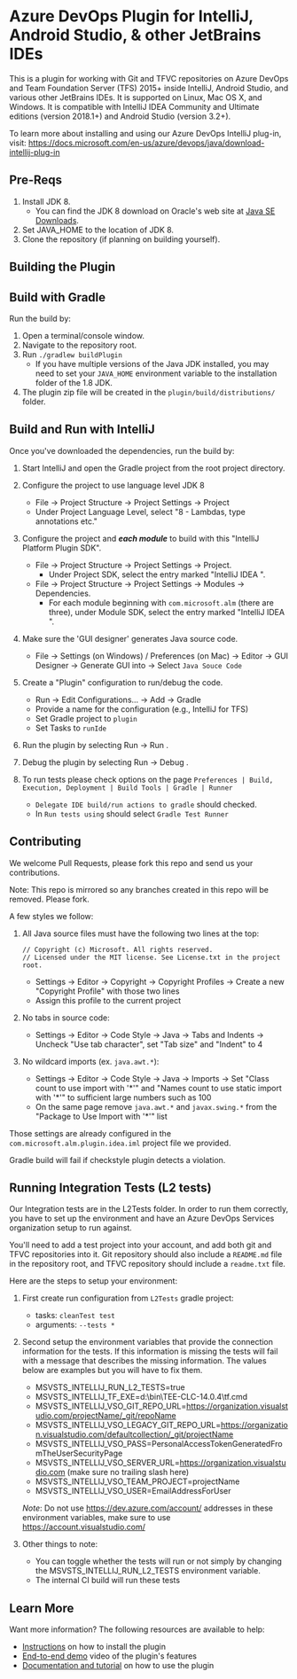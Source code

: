 # Azure DevOps Plugin for IntelliJ, Android Studio, & other JetBrains IDEs

This is a plugin for working with Git and TFVC repositories on Azure DevOps and Team Foundation Server (TFS) 2015+ inside IntelliJ, Android Studio, 
and various other JetBrains IDEs. It is supported on Linux, Mac OS X, and Windows.
It is compatible with IntelliJ IDEA Community and Ultimate editions (version 2018.1+) and Android Studio (version 3.2+).

To learn more about installing and using our Azure DevOps IntelliJ plug-in, visit: https://docs.microsoft.com/en-us/azure/devops/java/download-intellij-plug-in

## Pre-Reqs
1. Install JDK 8. 
   * You can find the JDK 8 download on Oracle's web site at <a href="http://www.oracle.com/technetwork/java/javase/downloads" target="_blank">Java SE Downloads</a>.
2. Set JAVA_HOME to the location of JDK 8.
3. Clone the repository (if planning on building yourself).

## Building the Plugin

## Build with Gradle
Run the build by:

1. Open a terminal/console window. 
2. Navigate to the repository root.
3. Run `./gradlew buildPlugin`
   * If you have multiple versions of the Java JDK installed, you may need to set your `JAVA_HOME` environment variable to the installation folder of the 1.8 JDK.
4. The plugin zip file will be created in the `plugin/build/distributions/` folder.


## Build and Run with IntelliJ
Once you've downloaded the dependencies, run the build by:

1. Start IntelliJ and open the Gradle project from the root project directory.

2. Configure the project to use language level JDK 8
   * File -> Project Structure -> Project Settings -> Project
   * Under Project Language Level, select "8 - Lambdas, type annotations etc."

3. Configure the project and ***each module*** to build with this "IntelliJ Platform Plugin SDK".
   * File -> Project Structure -> Project Settings -> Project.
     * Under Project SDK, select the entry marked "IntelliJ IDEA <version number>".
   * File -> Project Structure -> Project Settings -> Modules -> Dependencies.
     * For each module beginning with `com.microsoft.alm` (there are three), under Module SDK, select the entry marked "IntelliJ IDEA <version number>". 

4. Make sure the 'GUI designer' generates Java source code.
   * File -> Settings (on Windows) / Preferences (on Mac) -> Editor -> GUI Designer -> Generate GUI into -> Select `Java Souce Code`

5. Create a "Plugin" configuration to run/debug the code.
   * Run -> Edit Configurations... -> Add -> Gradle 
   * Provide a name for the configuration (e.g., IntelliJ for TFS)
   * Set Gradle project to `plugin`
   * Set Tasks to `runIde`

6. Run the plugin by selecting Run -> Run <configuration you used above>.

7. Debug the plugin by selecting Run -> Debug <configuration you used above>.

8. To run tests please check options on the page `Preferences | Build, Execution, Deployment | Build Tools | Gradle | Runner`
    * `Delegate IDE build/run actions to gradle` should checked.
    * In `Run tests using` should select `Gradle Test Runner`

## Contributing

We welcome Pull Requests, please fork this repo and send us your contributions.

Note: This repo is mirrored so any branches created in this repo will be removed.  Please fork.

A few styles we follow:

1. All Java source files must have the following two lines at the top:
    ```
    // Copyright (c) Microsoft. All rights reserved.
    // Licensed under the MIT license. See License.txt in the project root.
    ```
   * Settings -> Editor -> Copyright -> Copyright Profiles -> Create a new "Copyright Profile" with those two lines
   * Assign this profile to the current project

2. No tabs in source code:
   * Settings -> Editor -> Code Style -> Java -> Tabs and Indents -> Uncheck "Use tab character", set "Tab size" and "Indent" to 4

3. No wildcard imports (ex. `java.awt.*`):
   * Settings -> Editor -> Code Style -> Java -> Imports -> Set "Class count to use import with '\*'" and "Names count to use static import with '\*'" to sufficient large numbers such as 100
   * On the same page remove `java.awt.*` and `javax.swing.*` from the "Package to Use Import with '*'" list

Those settings are already configured in the `com.microsoft.alm.plugin.idea.iml` project file we provided.  

Gradle build will fail if checkstyle plugin detects a violation.

## Running Integration Tests (L2 tests)

Our Integration tests are in the L2Tests folder. In order to run them correctly, you have to set up the environment and have an Azure DevOps Services organization setup to run against.

You'll need to add a test project into your account, and add both git and TFVC repositories into it. Git repository should also include a `README.md` file in the repository root, and TFVC repository should include a `readme.txt` file.

Here are the steps to setup your environment:
1. First create run configuration from `L2Tests` gradle project:
   * tasks: `cleanTest test`
   * arguments: `--tests *`
2. Second setup the environment variables that provide the connection information for the tests. If this information is missing the tests will fail with a message that describes the missing information. The values below are examples but you will have to fix them.
   * MSVSTS_INTELLIJ_RUN_L2_TESTS=true
   * MSVSTS_INTELLIJ_TF_EXE=d:\bin\TEE-CLC-14.0.4\tf.cmd
   * MSVSTS_INTELLIJ_VSO_GIT_REPO_URL=https://organization.visualstudio.com/projectName/_git/repoName
   * MSVSTS_INTELLIJ_VSO_LEGACY_GIT_REPO_URL=https://organization.visualstudio.com/defaultcollection/_git/projectName
   * MSVSTS_INTELLIJ_VSO_PASS=PersonalAccessTokenGeneratedFromTheUserSecurityPage
   * MSVSTS_INTELLIJ_VSO_SERVER_URL=https://organization.visualstudio.com (make sure no trailing slash here)
   * MSVSTS_INTELLIJ_VSO_TEAM_PROJECT=projectName
   * MSVSTS_INTELLIJ_VSO_USER=EmailAddressForUser
   
   _Note_: Do not use https://dev.azure.com/account/ addresses in these environment variables, make sure to use https://account.visualstudio.com/

3. Other things to note:
   * You can toggle whether the tests will run or not simply by changing the MSVSTS_INTELLIJ_RUN_L2_TESTS environment variable.
   * The internal CI build will run these tests

## Learn More

Want more information? The following resources are available to help:

* <a href="https://docs.microsoft.com/en-us/azure/devops/java/download-intellij-plug-in" target="_blank">Instructions</a> on how to install the plugin
* <a href="https://youtu.be/wSdgmQL-Zbg" target="_blank">End-to-end demo</a> video of the plugin's features
* <a href="https://docs.microsoft.com/en-us/azure/devops/repos/git/create-repo-intellij" target="_blank">Documentation and tutorial</a> on how to use the plugin 
